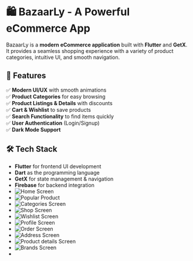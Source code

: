 # 🛍️ BazaarLy - A Powerful eCommerce App

BazaarLy is a **modern eCommerce application** built with **Flutter** and **GetX**. It provides a seamless shopping experience with a variety of product categories, intuitive UI, and smooth navigation.

## 🚀 Features
✅ **Modern UI/UX** with smooth animations  
✅ **Product Categories** for easy browsing  
✅ **Product Listings & Details** with discounts  
✅ **Cart & Wishlist** to save products  
✅ **Search Functionality** to find items quickly  
✅ **User Authentication** (Login/Signup)  
✅ **Dark Mode Support**  

## 🛠️ Tech Stack
- **Flutter** for frontend UI development  
- **Dart** as the programming language  
- **GetX** for state management & navigation  
- **Firebase** for backend integration
- ![Home Screen](screenshots/home.png)
- ![Popular Product]()
- ![Categories Screen]()
- ![Shop Screen]()
- ![Wishlist Screen]()
- ![Profile Screen]()
- ![Order Screen]()
- ![Address Screen]()
- ![Product details Screen]()
- ![Brands Screen]()
-  



